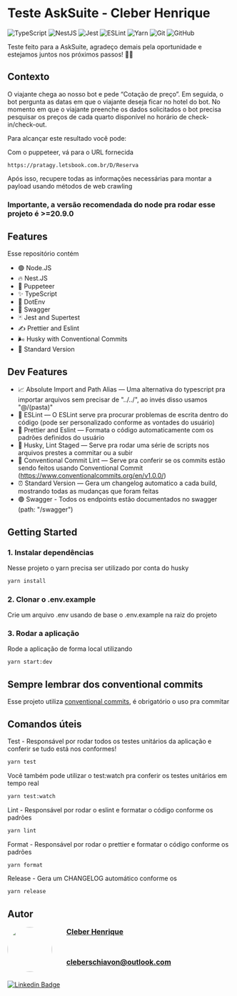 # Teste AskSuite - Cleber Henrique

![TypeScript](https://img.shields.io/badge/typescript-%23007ACC.svg?style=for-the-badge&logo=typescript&logoColor=white)
![NestJS](https://img.shields.io/badge/nestjs-%23E0234E.svg?style=for-the-badge&logo=nestjs&logoColor=white)
![Jest](https://img.shields.io/badge/-jest-%23C21325?style=for-the-badge&logo=jest&logoColor=white)
![ESLint](https://img.shields.io/badge/ESLint-4B3263?style=for-the-badge&logo=eslint&logoColor=white)
![Yarn](https://img.shields.io/badge/yarn-%232C8EBB.svg?style=for-the-badge&logo=yarn&logoColor=white)
![Git](https://img.shields.io/badge/git-%23F05033.svg?style=for-the-badge&logo=git&logoColor=white)
![GitHub](https://img.shields.io/badge/github-%23121011.svg?style=for-the-badge&logo=github&logoColor=white)

Teste feito para a AskSuite, agradeço demais pela oportunidade e estejamos juntos nos próximos passos! 🚀🧡

## Contexto

O viajante chega ao nosso bot e pede “Cotação de preço”. Em seguida, o bot pergunta as datas em que o viajante deseja ficar no hotel do bot. No momento em que o viajante preenche os dados solicitados o bot precisa pesquisar os preços de cada quarto disponível no horário de check-in/check-out.

Para alcançar este resultado você pode:

Com o puppeteer, vá para o URL fornecida

```
https://pratagy.letsbook.com.br/D/Reserva
```

Após isso, recupere todas as informações necessárias para montar a payload usando métodos de web crawling

### Importante, a versão recomendada do node pra rodar esse projeto é >=20.9.0

## Features

Esse repositório contém

- 🟢 Node.JS
- 🔥 Nest.JS
- 🐶 Puppeteer
- ✨ TypeScript
- 📩 DotEnv
- 💚 Swagger
- 🃏 Jest and Supertest
- ✍️ Prettier and Eslint
- 🌬️ Husky with Conventional Commits
- 📰 Standard Version

## Dev Features

- 📈 Absolute Import and Path Alias — Uma alternativa do typescript pra importar arquivos sem precisar de "../../", ao invés disso usamos "@/(pasta)"
- 📏 ESLint — O ESLint serve pra procurar problemas de escrita dentro do código (pode ser personalizado conforme as vontades do usuário)
- 💖 Prettier and Eslint — Formata o código automaticamente com os padrões definidos do usuário
- 🐶 Husky, Lint Staged — Serve pra rodar uma série de scripts nos arquivos prestes a commitar ou a subir
- 🤖 Conventional Commit Lint — Serve pra conferir se os commits estão sendo feitos usando Conventional Commit (https://www.conventionalcommits.org/en/v1.0.0/)
- ⏰ Standard Version — Gera um changelog automatico a cada build, mostrando todas as mudanças que foram feitas
- 🟢 Swagger - Todos os endpoints estão documentados no swagger (path: "/swagger")

## Getting Started

### 1. Instalar dependências

Nesse projeto o yarn precisa ser utilizado por conta do husky

```bash
yarn install
```

### 2. Clonar o .env.example

Crie um arquivo .env usando de base o .env.example na raiz do projeto

### 3. Rodar a aplicação

Rode a aplicação de forma local utilizando

```bash
yarn start:dev
```

## Sempre lembrar dos conventional commits

Esse projeto utiliza [conventional commits](https://www.conventionalcommits.org/en/v1.0.0/), é obrigatório o uso pra commitar

## Comandos úteis

Test - Responsável por rodar todos os testes unitários da aplicação e conferir se tudo está nos conformes!

```bash
yarn test
```

Você também pode utilizar o test:watch pra conferir os testes unitários em tempo real

```bash
yarn test:watch
```

Lint - Responsável por rodar o eslint e formatar o código conforme os padrões

```bash
yarn lint
```

Format - Responsável por rodar o prettier e formatar o código conforme os padrões

```bash
yarn format
```

Release - Gera um CHANGELOG automático conforme os

```bash
yarn release
```

## Autor

<div style="display: flex; flex-direction: row; gap: 1rem; margin-bottom: 1rem">
 <img style="border-radius: 50%;" src="https://media.licdn.com/dms/image/D4D03AQGgoOKHqmLBrw/profile-displayphoto-shrink_800_800/0/1666652600068?e=1719446400&v=beta&t=qdkOAJu5u2K5fQtd-wOkt7HuiEBZiC1uyXWkbB7H0JM" width="100px;" alt=""/>
 <br />
 <div style="display: flex; flex-direction: column; gap: 1rem; font-size: 16px">
 <a href="https://www.linkedin.com/in/cleberschiavon">
 <b>Cleber Henrique</b>
</a>
 <a href="mailto:cleberschiavon@outlook.com">

<b>cleberschiavon@outlook.com</b>
</a>

 </div>
 <br/>
</div>

[![Linkedin Badge](https://img.shields.io/badge/LinkedIn-0077B5?style=for-the-badge&logo=linkedin&logoColor=white)](https://www.linkedin.com/in/cleberschiavon)
